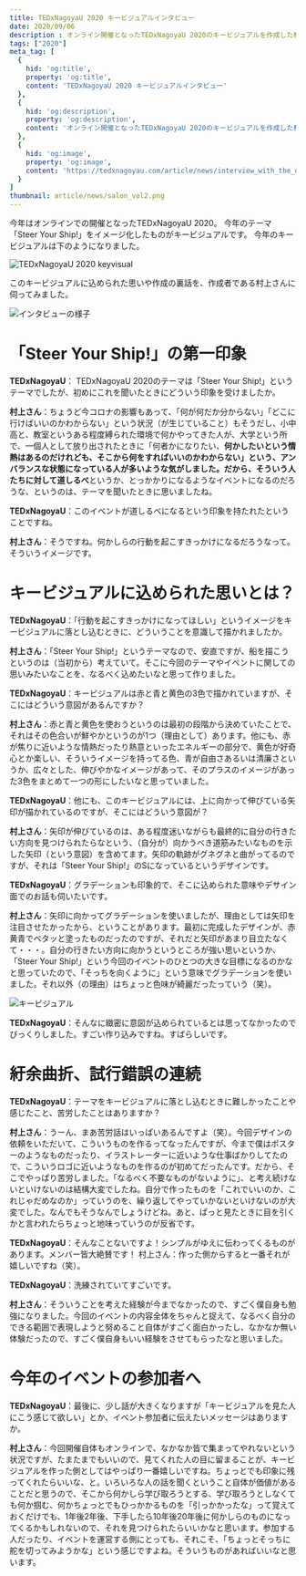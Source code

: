 ```yaml
---
title: TEDxNagoyaU 2020 キービジュアルインタビュー
date: 2020/09/06
description : オンライン開催となったTEDxNagoyaU 2020のキービジュアルを作成した村上さんにインタビューしました。
tags: ["2020"]
meta_tag: [
  {
    hid: 'og:title',
    property: 'og:title',
    content: 'TEDxNagoyaU 2020 キービジュアルインタビュー'
  },
  {
    hid: 'og:description',
    property: 'og:description',
    content: 'オンライン開催となったTEDxNagoyaU 2020のキービジュアルを作成した村上さんにインタビューしました。'
  },
  {
    hid: 'og:image',
    property: 'og:image',
    content: 'https://tedxnagoyau.com/article/news/interview_with_the_designer_of_the_keyvisual_2020/ogp.png'
  }
]
thumbnail: article/news/salon_vol2.png
---
```


今年はオンラインでの開催となったTEDxNagoyaU 2020。
今年のテーマ「Steer Your Ship!」をイメージ化したものがキービジュアルです。
今年のキービジュアルは下のようになりました。

![TEDxNagoyaU 2020 keyvisual](article/news/interview_with_the_designer_of_the_keyvisual_2020/steer_your_ship_square.png)

このキービジュアルに込められた思いや作成の裏話を、作成者である村上さんに伺ってみました。

![インタビューの様子](article/news/interview_with_the_designer_of_the_keyvisual_2020/screenshot_of_the_interview.png)

# 「Steer Your Ship!」の第一印象

**TEDxNagoyaU**： TEDxNagoyaU 2020のテーマは「Steer Your Ship!」というテーマでしたが、初めにこれを聞いたときにどういう印象を受けましたか。

**村上さん**：ちょうど今コロナの影響もあって、「何が何だか分からない」「どこに行けばいいのかわからない」という状況（が生じていること）もそうだし、小中高と、教室というある程度縛られた環境で何かやってきた人が、大学という所で、一個人として放り出されたときに「何者かになりたい、**何かしたいという情熱はあるのだけれども、そこから何をすればいいのかわからない」という、アンバランスな状態になっている人が多いような気がしました。**だから、そういう人たちに対して**道しるべ**というか、とっかかりになるようなイベントになるのだろうな、というのは、テーマを聞いたときに思いましたね。

**TEDxNagoyaU**：このイベントが道しるべになるという印象を持たれたということですね。

**村上さん**：そうですね。何かしらの行動を起こすきっかけになるだろうなって。そういうイメージです。

# キービジュアルに込められた思いとは？

**TEDxNagoyaU**：「行動を起こすきっかけになってほしい」というイメージをキービジュアルに落とし込むときに、どういうことを意識して描かれましたか。

**村上さん**：「Steer Your Ship!」というテーマなので、安直ですが、船を描こうというのは（当初から）考えていて。そこに今回のテーマやイベントに関しての思いみたいなことを、なるべく込めたいなと思って作りました。

**TEDxNagoyaU**：キービジュアルは赤と青と黄色の3色で描かれていますが、そこにはどういう意図があるんですか？

**村上さん**：赤と青と黄色を使おうというのは最初の段階から決めていたことで、それはその色合いが鮮やかというのが1つ（理由として）あります。他にも、赤が焦りに近いような情熱だったり熱意といったエネルギーの部分で、黄色が好奇心とか楽しい、そういうイメージを持ってる色、青が自由さあるいは清廉さというか、広々とした、伸びやかなイメージがあって、そのプラスのイメージがあった3色をまとめて一つの形にしたいなと思っていました。

**TEDxNagoyaU**：他にも、このキービジュアルには、上に向かって伸びている矢印が描かれているのですが、そこにはどういう意図が？

**村上さん**：矢印が伸びているのは、ある程度迷いながらも最終的に自分の行きたい方向を見つけられたらなという、（自分が）向かうべき道筋みたいなものを示した矢印（という意図）を含めてます。矢印の軌跡がグネグネと曲がってるのですが、それは「Steer Your Ship!」のSになっているというデザインです。

**TEDxNagoyaU**：グラデーションも印象的で、そこに込められた意味やデサイン面でのお話も伺いたいです。

**村上さん**：矢印に向かってグラデーションを使いましたが、理由としては矢印を注目させたかったから、ということがあります。最初に完成したデザインが、赤黄青でベタッと塗ったものだったのですが、それだと矢印があまり目立たなくて・・・。自分の行きたい方向に向かうというところが強い思いというか、「Steer Your Ship!」という今回のイベントのひとつの大きな目標になるのかなと思っていたので、「そっちを向くように」という意味でグラデーションを使いました。それ以外（の理由）はちょっと色味が綺麗だったっていう（笑）。

![キービジュアル](article/news/interview_with_the_designer_of_the_keyvisual_2020/steer_your_ship_square.png "赤、青、黄で構成されたキービジュアル。上に向かって矢印が伸びていて、美しくグラデーションがかかっている")

**TEDxNagoyaU**：そんなに緻密に意図が込められているとは思ってなかったのでびっくりしました。すごい作り込みですね。すばらしいです。

# 紆余曲折、試行錯誤の連続

**TEDxNagoyaU**：テーマをキービジュアルに落とし込むときに難しかったことや感じたこと、苦労したことはありますか？

**村上さん**：うーん、まあ苦労話はいっぱいあるんですよ（笑）。今回デザインの依頼をいただいて、こういうものを作るってなったんですが、今まで僕はポスターのようなものだったり、イラストレーターに近いような仕事ばかりしてたので、こういうロゴに近いようなものを作るのが初めてだったんです。だから、そこでやっぱり苦労しました。「なるべく不要なものがないように」、と考え続けないといけないのは結構大変でしたね。自分で作ったものを「これでいいのか、これじゃだめなのか」っていうのを、繰り返してやっていかないといけないのが大変でした。なんでもそうなんでしょうけどね。あと、ぱっと見たときに目を引くかと言われたらちょっと地味っていうのが反省です。

**TEDxNagoyaU**：そんなことないですよ！シンプルがゆえに伝わってくるものがあります。メンバー皆大絶賛です！
村上さん：作った側からすると一番それが嬉しいですね（笑）。

**TEDxNagoyaU**：洗練されていてすごいです。

**村上さん**：そういうことを考えた経験が今までなかったので、すごく僕自身も勉強になりました。今回のイベントの内容全体をちゃんと捉えて、なるべく自分のできる範囲で表現しようと努めること自体がすごく面白かったし、なかなか無い体験だったので、すごく僕自身もいい経験をさせてもらったなと思いました。

# 今年のイベントの参加者へ

**TEDxNagoyaU**：最後に、少し話が大きくなりますが「キービジュアルを見た人にこう感じて欲しい」とか、イベント参加者に伝えたいメッセージはありますか。

**村上さん**：今回開催自体もオンラインで、なかなか皆で集まってやれないという状況ですが、たまたまでもいいので、見てくれた人の目に留まることが、キービジュアルを作った側としてはやっぱり一番嬉しいですね。ちょっとでも印象に残ってくれたらいいな、と。いろいろな人の話を聞くということ自体が価値があることだと思うので、そこから何かしら学び取ろうとする、学び取ろうとしなくても何か掴む、何かちょっとでもひっかかるものを「引っかかったな」って覚えておくだけでも、1年後2年後、下手したら10年後20年後に何かしらのものになってくるかもしれないので、それを見つけられたらいいかなと思います。参加する人だったり、イベントを運営する側にとっても、それこそ、「ちょっとそっちに舵を切ってみようかな」という感じですよね。そういうものがあればいいなと思います。